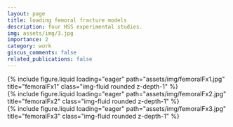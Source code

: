 ```yaml
---
layout: page
title: loading femoral fracture models
description: four HSS experimental studies.
img: assets/img/3.jpg
importance: 2
category: work
giscus_comments: false
related_publications: false
---
```




<div class="row">
    <div class="col-sm mt-3 mt-md-0">
        {% include figure.liquid loading="eager" path="assets/img/femoralFx1.jpg" title="femoralFx1" class="img-fluid rounded z-depth-1" %}
    </div>
    <div class="col-sm mt-3 mt-md-0">
        {% include figure.liquid loading="eager" path="assets/img/femoralFx2.jpg" title="femoralFx2" class="img-fluid rounded z-depth-1" %}
    </div>
    <div class="col-sm mt-3 mt-md-0">
        {% include figure.liquid loading="eager" path="assets/img/femoralFx3.jpg" title="femoralFx3" class="img-fluid rounded z-depth-1" %}
    </div>
</div>




